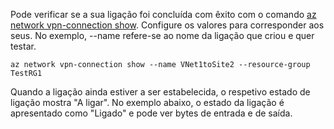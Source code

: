 Pode verificar se a sua ligação foi concluída com êxito com o comando [az network vpn-connection show](/cli/azure/network/vpn-connection#show). Configure os valores para corresponder aos seus. No exemplo, --name refere-se ao nome da ligação que criou e quer testar.

```azurecli
az network vpn-connection show --name VNet1toSite2 --resource-group TestRG1
```

Quando a ligação ainda estiver a ser estabelecida, o respetivo estado de ligação mostra "A ligar". No exemplo abaixo, o estado da ligação é apresentado como "Ligado" e pode ver bytes de entrada e de saída.